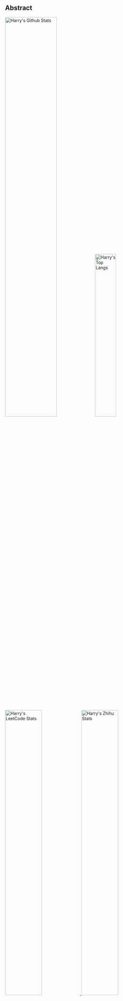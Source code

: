## Abstract

<p>
  <img src="https://github-readme-stats.vercel.app/api?username=HarryYe66&show_icons=true&hide_border=true" alt="Harry's Github Stats" width="58%" />
  <img src="https://github-readme-stats.vercel.app/api/top-langs/?username=HarryYe66&layout=compact&hide_border=true&langs_count=10" alt="Harry's Top Langs" width="37%" /> 
</p>

<a href="https://github.com/HarryYe66/stats-cards">
<p>
  <img src="https://stats.justsong.cn/api/leetcode/?username=HarryYe66&theme=light" alt="Harry's LeetCode Stats" width="49%" />
  <img src="https://stats.justsong.cn/api/zhihu/?username=HarryYe66&theme=light" alt="Harry's Zhihu Stats" width="49%" /> 
</p>
</a>

![skills](https://skillicons.dev/icons?i=c,cpp,go,py,html,css,js,nodejs,java,md,pytorch,tensorflow,flask,fastapi,express,qt,react,cmake,docker,git,linux,nginx,mysql,redis,sqlite,githubactions,heroku,vercel,visualstudio,vscode)

## Top Projects

| Project                               | Description | Stars   |
| :------------------------------------ | :---------- | :------ |
| [TEST](https://github.com/HarryYe66/) | Loading     | `999⭐` |

## Recent Updates

| Project                               | Description | Last Update                                                                                                  |
| :------------------------------------ | :---------- | :----------------------------------------------------------------------------------------------------------- |
| [TEST](https://github.com/HarryYe66/) | test        | ![2024-08-01 21:29:19](https://img.shields.io/badge/2024--08--01-21%3A29%3A19-brightgreen?style=flat-square) |

_Last updated on: 2024-08-05 14:22:08_
